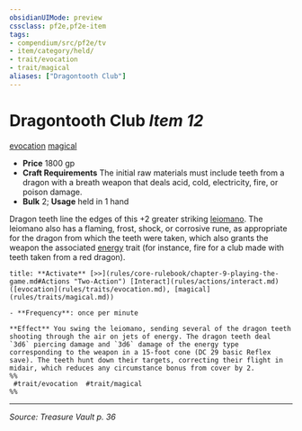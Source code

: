 ```yaml
---
obsidianUIMode: preview
cssclass: pf2e,pf2e-item
tags:
- compendium/src/pf2e/tv
- item/category/held/
- trait/evocation
- trait/magical
aliases: ["Dragontooth Club"]
---
```

# Dragontooth Club *Item 12*  
[evocation](evocation.md "Evocation School Trait")  [magical](magical.md "Magical Item Trait")  

- **Price** 1800 gp
- **Craft Requirements** The initial raw materials must include teeth from a dragon with a breath weapon that deals acid, cold, electricity, fire, or poison damage.
- **Bulk** 2; **Usage** held in 1 hand

Dragon teeth line the edges of this +2 greater striking [leiomano](leiomano-tv.md). The leiomano also has a flaming, frost, shock, or corrosive rune, as appropriate for the dragon from which the teeth were taken, which also grants the weapon the associated [energy](energy-loag.md "Energy Energy & Element Trait") trait (for instance, fire for a club made with teeth taken from a red dragon).

```ad-embed-ability
title: **Activate** [>>](rules/core-rulebook/chapter-9-playing-the-game.md#Actions "Two-Action") [Interact](rules/actions/interact.md) ([evocation](rules/traits/evocation.md), [magical](rules/traits/magical.md))

- **Frequency**: once per minute

**Effect** You swing the leiomano, sending several of the dragon teeth shooting through the air on jets of energy. The dragon teeth deal `3d6` piercing damage and `3d6` damage of the energy type corresponding to the weapon in a 15-foot cone (DC 29 basic Reflex save). The teeth hunt down their targets, correcting their flight in midair, which reduces any circumstance bonus from cover by 2.  
%%
 #trait/evocation  #trait/magical 
%%
```


---
*Source: Treasure Vault p. 36*